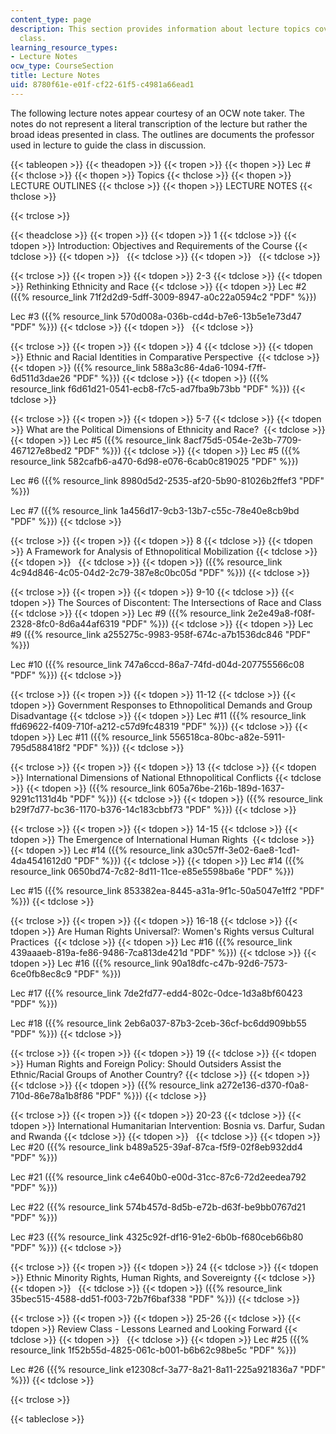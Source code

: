 ```yaml
---
content_type: page
description: This section provides information about lecture topics covered in the
  class.
learning_resource_types:
- Lecture Notes
ocw_type: CourseSection
title: Lecture Notes
uid: 8780f61e-e01f-cf22-61f5-c4981a66ead1
---
```


The following lecture notes appear courtesy of an OCW note taker. The notes do not represent a literal transcription of the lecture but rather the broad ideas presented in class. The outlines are documents the professor used in lecture to guide the class in discussion.

{{< tableopen >}}
{{< theadopen >}}
{{< tropen >}}
{{< thopen >}}
Lec #
{{< thclose >}}
{{< thopen >}}
Topics
{{< thclose >}}
{{< thopen >}}
LECTURE OUTLINES
{{< thclose >}}
{{< thopen >}}
LECTURE NOTES
{{< thclose >}}

{{< trclose >}}

{{< theadclose >}}
{{< tropen >}}
{{< tdopen >}}
1
{{< tdclose >}}
{{< tdopen >}}
Introduction: Objectives and Requirements of the Course
{{< tdclose >}}
{{< tdopen >}}
 
{{< tdclose >}}
{{< tdopen >}}
 
{{< tdclose >}}

{{< trclose >}}
{{< tropen >}}
{{< tdopen >}}
2-3
{{< tdclose >}}
{{< tdopen >}}
Rethinking Ethnicity and Race
{{< tdclose >}}
{{< tdopen >}}
Lec #2 ({{% resource_link 71f2d2d9-5dff-3009-8947-a0c22a0594c2 "PDF" %}})  
  
Lec #3 ({{% resource_link 570d008a-036b-cd4d-b7e6-13b5e1e73d47 "PDF" %}})
{{< tdclose >}}
{{< tdopen >}}
 
{{< tdclose >}}

{{< trclose >}}
{{< tropen >}}
{{< tdopen >}}
4
{{< tdclose >}}
{{< tdopen >}}
Ethnic and Racial Identities in Comparative Perspective 
{{< tdclose >}}
{{< tdopen >}}
({{% resource_link 588a3c86-4da6-1094-f7ff-6d511d3dae26 "PDF" %}})
{{< tdclose >}}
{{< tdopen >}}
({{% resource_link f6d61d21-0541-ecb8-f7c5-ad7fba9b73bb "PDF" %}})
{{< tdclose >}}

{{< trclose >}}
{{< tropen >}}
{{< tdopen >}}
5-7
{{< tdclose >}}
{{< tdopen >}}
What are the Political Dimensions of Ethnicity and Race? 
{{< tdclose >}}
{{< tdopen >}}
Lec #5 ({{% resource_link 8acf75d5-054e-2e3b-7709-467127e8bed2 "PDF" %}})
{{< tdclose >}}
{{< tdopen >}}
Lec #5 ({{% resource_link 582cafb6-a470-6d98-e076-6cab0c819025 "PDF" %}})  
  
Lec #6 ({{% resource_link 8980d5d2-2535-af20-5b90-81026b2ffef3 "PDF" %}})  
  
Lec #7 ({{% resource_link 1a456d17-9cb3-13b7-c55c-78e40e8cb9bd "PDF" %}})
{{< tdclose >}}

{{< trclose >}}
{{< tropen >}}
{{< tdopen >}}
8
{{< tdclose >}}
{{< tdopen >}}
A Framework for Analysis of Ethnopolitical Mobilization
{{< tdclose >}}
{{< tdopen >}}
 
{{< tdclose >}}
{{< tdopen >}}
({{% resource_link 4c94d846-4c05-04d2-2c79-387e8c0bc05d "PDF" %}})
{{< tdclose >}}

{{< trclose >}}
{{< tropen >}}
{{< tdopen >}}
9-10
{{< tdclose >}}
{{< tdopen >}}
The Sources of Discontent: The Intersections of Race and Class 
{{< tdclose >}}
{{< tdopen >}}
Lec #9 ({{% resource_link 2e2e49a8-f08f-2328-8fc0-8d6a44af6319 "PDF" %}})
{{< tdclose >}}
{{< tdopen >}}
Lec #9 ({{% resource_link a255275c-9983-958f-674c-a7b1536dc846 "PDF" %}})  
  
Lec #10 ({{% resource_link 747a6ccd-86a7-74fd-d04d-207755566c08 "PDF" %}})
{{< tdclose >}}

{{< trclose >}}
{{< tropen >}}
{{< tdopen >}}
11-12
{{< tdclose >}}
{{< tdopen >}}
Government Responses to Ethnopolitical Demands and Group Disadvantage
{{< tdclose >}}
{{< tdopen >}}
Lec #11 ({{% resource_link ffd69622-f409-710f-a212-c57d9fc48319 "PDF" %}})
{{< tdclose >}}
{{< tdopen >}}
Lec #11 ({{% resource_link 556518ca-80bc-a82e-5911-795d588418f2 "PDF" %}})
{{< tdclose >}}

{{< trclose >}}
{{< tropen >}}
{{< tdopen >}}
13
{{< tdclose >}}
{{< tdopen >}}
International Dimensions of National Ethnopolitical Conflicts
{{< tdclose >}}
{{< tdopen >}}
({{% resource_link 605a76be-216b-189d-1637-9291c1131d4b "PDF" %}})
{{< tdclose >}}
{{< tdopen >}}
({{% resource_link b29f7d77-bc36-1170-b376-14c183cbbf73 "PDF" %}})
{{< tdclose >}}

{{< trclose >}}
{{< tropen >}}
{{< tdopen >}}
14-15
{{< tdclose >}}
{{< tdopen >}}
The Emergence of International Human Rights 
{{< tdclose >}}
{{< tdopen >}}
Lec #14 ({{% resource_link a30c57ff-3e02-6ae8-1cd1-4da4541612d0 "PDF" %}})
{{< tdclose >}}
{{< tdopen >}}
Lec #14 ({{% resource_link 0650bd74-7c82-8d11-11ce-e85e5598ba6e "PDF" %}})  
  
Lec #15 ({{% resource_link 853382ea-8445-a31a-9f1c-50a5047e1ff2 "PDF" %}})
{{< tdclose >}}

{{< trclose >}}
{{< tropen >}}
{{< tdopen >}}
16-18
{{< tdclose >}}
{{< tdopen >}}
Are Human Rights Universal?: Women's Rights versus Cultural Practices 
{{< tdclose >}}
{{< tdopen >}}
Lec #16 ({{% resource_link 439aaaeb-819a-fe86-9486-7ca813de421d "PDF" %}})
{{< tdclose >}}
{{< tdopen >}}
Lec #16 ({{% resource_link 90a18dfc-c47b-92d6-7573-6ce0fb8ec8c9 "PDF" %}})  
  
Lec #17 ({{% resource_link 7de2fd77-edd4-802c-0dce-1d3a8bf60423 "PDF" %}})  
  
Lec #18 ({{% resource_link 2eb6a037-87b3-2ceb-36cf-bc6dd909bb55 "PDF" %}})
{{< tdclose >}}

{{< trclose >}}
{{< tropen >}}
{{< tdopen >}}
19
{{< tdclose >}}
{{< tdopen >}}
Human Rights and Foreign Policy: Should Outsiders Assist the Ethnic/Racial Groups of Another Country?
{{< tdclose >}}
{{< tdopen >}}
 
{{< tdclose >}}
{{< tdopen >}}
({{% resource_link a272e136-d370-f0a8-710d-86e78a1b8f86 "PDF" %}})
{{< tdclose >}}

{{< trclose >}}
{{< tropen >}}
{{< tdopen >}}
20-23
{{< tdclose >}}
{{< tdopen >}}
International Humanitarian Intervention: Bosnia vs. Darfur, Sudan and Rwanda
{{< tdclose >}}
{{< tdopen >}}
 
{{< tdclose >}}
{{< tdopen >}}
Lec #20 ({{% resource_link b489a525-39af-87ca-f5f9-02f8eb932dd4 "PDF" %}})  
  
Lec #21 ({{% resource_link c4e640b0-e00d-31cc-87c6-72d2eedea792 "PDF" %}})  
  
Lec #22 ({{% resource_link 574b457d-8d5b-e72b-d63f-be9bb0767d21 "PDF" %}})  
  
Lec #23 ({{% resource_link 4325c92f-df16-91e2-6b0b-f680ceb66b80 "PDF" %}})
{{< tdclose >}}

{{< trclose >}}
{{< tropen >}}
{{< tdopen >}}
24
{{< tdclose >}}
{{< tdopen >}}
Ethnic Minority Rights, Human Rights, and Sovereignty
{{< tdclose >}}
{{< tdopen >}}
 
{{< tdclose >}}
{{< tdopen >}}
({{% resource_link 35bec515-4588-dd51-f003-72b7f6baf338 "PDF" %}})
{{< tdclose >}}

{{< trclose >}}
{{< tropen >}}
{{< tdopen >}}
25-26
{{< tdclose >}}
{{< tdopen >}}
Review Class - Lessons Learned and Looking Forward
{{< tdclose >}}
{{< tdopen >}}
 
{{< tdclose >}}
{{< tdopen >}}
Lec #25 ({{% resource_link 1f52b55d-4825-061c-b001-b6b62c98be5c "PDF" %}})  
  
Lec #26 ({{% resource_link e12308cf-3a77-8a21-8a11-225a921836a7 "PDF" %}})
{{< tdclose >}}

{{< trclose >}}

{{< tableclose >}}